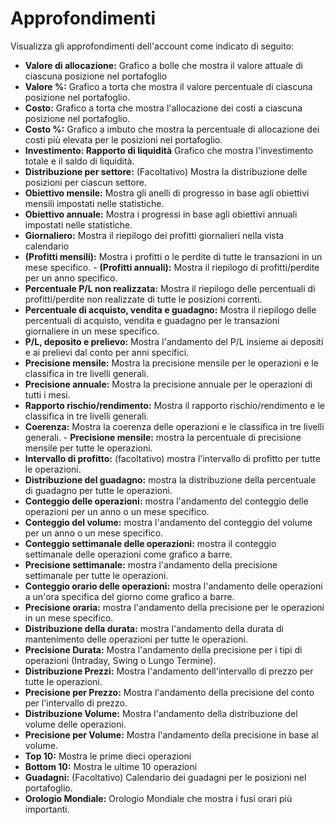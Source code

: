 # **Approfondimenti**

Visualizza gli approfondimenti dell'account come indicato di seguito:
- **Valore di allocazione:** Grafico a bolle che mostra il valore attuale di ciascuna posizione nel portafoglio
- **Valore %:** Grafico a torta che mostra il valore percentuale di ciascuna posizione nel portafoglio.
- **Costo:** Grafico a torta che mostra l'allocazione dei costi a ciascuna posizione nel portafoglio.
- **Costo %:** Grafico a imbuto che mostra la percentuale di allocazione dei costi più elevata per le posizioni nel portafoglio.
- **Investimento: Rapporto di liquidità** Grafico che mostra l'investimento totale e il saldo di liquidità.
- **Distribuzione per settore:** (Facoltativo) Mostra la distribuzione delle posizioni per ciascun settore.
- **Obiettivo mensile:** Mostra gli anelli di progresso in base agli obiettivi mensili impostati nelle statistiche.
- **Obiettivo annuale:** Mostra i progressi in base agli obiettivi annuali impostati nelle statistiche.
- **Giornaliero:** Mostra il riepilogo dei profitti giornalieri nella vista calendario
- **(Profitti mensili):** Mostra i profitti o le perdite di tutte le transazioni in un mese specifico. - **(Profitti annuali):** Mostra il riepilogo di profitti/perdite per un anno specifico.
- **Percentuale P/L non realizzata:** Mostra il riepilogo delle percentuali di profitti/perdite non realizzate di tutte le posizioni correnti.
- **Percentuale di acquisto, vendita e guadagno:** Mostra il riepilogo delle percentuali di acquisto, vendita e guadagno per le transazioni giornaliere in un mese specifico.
- **P/L, deposito e prelievo:** Mostra l'andamento del P/L insieme ai depositi e ai prelievi dal conto per anni specifici.
- **Precisione mensile:** Mostra la precisione mensile per le operazioni e le classifica in tre livelli generali.
- **Precisione annuale:** Mostra la precisione annuale per le operazioni di tutti i mesi.
- **Rapporto rischio/rendimento:** Mostra il rapporto rischio/rendimento e le classifica in tre livelli generali.
- **Coerenza:** Mostra la coerenza delle operazioni e le classifica in tre livelli generali. - **Precisione mensile:** mostra la percentuale di precisione mensile per tutte le operazioni.
- **Intervallo di profitto:** (facoltativo) mostra l'intervallo di profitto per tutte le operazioni.
- **Distribuzione del guadagno:** mostra la distribuzione della percentuale di guadagno per tutte le operazioni.
- **Conteggio delle operazioni:** mostra l'andamento del conteggio delle operazioni per un anno o un mese specifico.
- **Conteggio del volume:** mostra l'andamento del conteggio del volume per un anno o un mese specifico.
- **Conteggio settimanale delle operazioni:** mostra il conteggio settimanale delle operazioni come grafico a barre.
- **Precisione settimanale:** mostra l'andamento della precisione settimanale per tutte le operazioni.
- **Conteggio orario delle operazioni:** mostra l'andamento delle operazioni a un'ora specifica del giorno come grafico a barre.
- **Precisione oraria:** mostra l'andamento della precisione per le operazioni in un mese specifico.
- **Distribuzione della durata:** mostra l'andamento della durata di mantenimento delle operazioni per tutte le operazioni.
- **Precisione Durata:** Mostra l'andamento della precisione per i tipi di operazioni (Intraday, Swing o Lungo Termine).
- **Distribuzione Prezzi:** Mostra l'andamento dell'intervallo di prezzo per tutte le operazioni.
- **Precisione per Prezzo:** Mostra l'andamento della precisione del conto per l'intervallo di prezzo.
- **Distribuzione Volume:** Mostra l'andamento della distribuzione del volume delle operazioni.
- **Precisione per Volume:** Mostra l'andamento della precisione in base al volume.
- **Top 10:** Mostra le prime dieci operazioni
- **Bottom 10:** Mostra le ultime 10 operazioni
- **Guadagni:** (Facoltativo) Calendario dei guadagni per le posizioni nel portafoglio.
- **Orologio Mondiale:** Orologio Mondiale che mostra i fusi orari più importanti.

